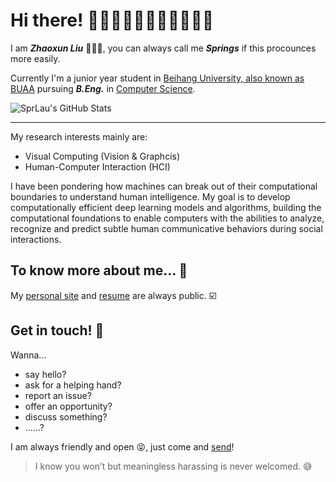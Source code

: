 # Hi there! 👏👏🏻👏🏼👏🏽👏🏾👏🏿
I am ***Zhaoxun Liu*** 🙋🏻‍♂️, you can always call me ***Springs*** if this procounces more easily.

Currently I'm a junior year student in [Beihang University, also known as BUAA](http://buaa.edu.cn/) pursuing ***B.Eng.*** in [Computer Science](https://scse.buaa.edu.cn/).

![SprLau's GitHub Stats](https://github-readme-stats.anuraghazra1.vercel.app/api?username=SprLau&show_icons=true&theme=blue-green)

------

My research interests mainly are:
* Visual Computing (Vision & Graphcis)
* Human-Computer Interaction (HCI)

I have been pondering how machines can break out of their computational boundaries to understand human intelligence. My goal is to develop computationally efficient deep learning models and algorithms, building the computational foundations to enable computers with the abilities to analyze, recognize and predict subtle human communicative behaviors during social interactions.



## To know more about me… 🤔

My [personal site](https://sprlau.github.io/) and [resume](https://sprlau.github.io/zhaoxun_liu_resume.pdf) are always public. ☑️



## Get in touch! 📨

Wanna…

* say hello?
* ask for a helping hand?
* report an issue?
* offer an opportunity?
* discuss something?
* ……?

I am always friendly and open 😝, just come and [send](mailto:lau@buaa.edu.cn)!

> I know you won’t but meaningless harassing is never welcomed. 😅

